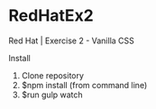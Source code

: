 # RedHatEx2
Red Hat | Exercise 2 - Vanilla CSS

Install
1. Clone repository
2. $npm install (from command line)
3. $run gulp watch
